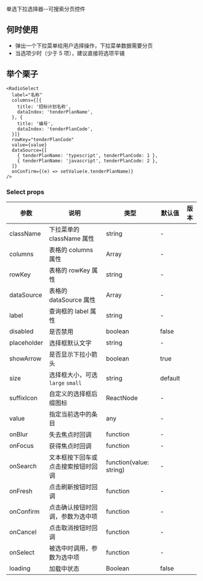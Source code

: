 单选下拉选择器--可搜索分页控件

## 何时使用

- 弹出一个下拉菜单给用户选择操作，下拉菜单数据需要分页
- 当选项少时（少于 5 项），建议直接将选项平铺

## 举个栗子

```tsx
<RadioSelect
  label="名称"
  columns={[{
    title: '招标计划名称',
    dataIndex: 'tenderPlanName',
  }, {
    title: '编号',
    dataIndex: 'tenderPlanCode',
  }]}
  rowKey="tenderPlanCode"
  value={value}
  dataSource={[
    { tenderPlanName: 'typescript', tenderPlanCode: 1 },
    { tenderPlanName: 'javascript', tenderPlanCode: 2 },
  ]}
  onConfirm={(e) => setValue(e.tenderPlanName)}
/>
```

### Select props

| 参数 | 说明 | 类型 | 默认值 | 版本 |
| --- | --- | --- | --- | --- |
| className | 下拉菜单的 className 属性 | string | - |  |
| columns | 表格的 columns 属性 | Array | - |  |
| rowKey | 表格的 rowKey 属性  | string | - |  |
| dataSource | 表格的 dataSource 属性  | Array | - |  |
| label | 查询框的 label 属性  | string | - |  |
| disabled | 是否禁用 | boolean | false |  |
| placeholder | 选择框默认文字 | string | - |  |
| showArrow | 是否显示下拉小箭头 | boolean | true |  |
| size | 选择框大小，可选 `large` `small` | string | default |  |
| suffixIcon | 自定义的选择框后缀图标 | ReactNode | - |  |
| value | 指定当前选中的条目 | any | - |  |
| onBlur | 失去焦点时回调 | function | - |  |
| onFocus | 获得焦点时回调 | function | - |  |
| onSearch | 文本框按下回车或点击搜索按钮时回调 | function(value: string) | - |  |
| onFresh | 点击刷新按钮时回调 | function | - |  |
| onConfirm | 点击确认按钮时回调，参数为选中项 | function | - |  |
| onCancel | 点击取消按钮时回调 | function | - |  |
| onSelect | 被选中时调用，参数为选中项 | function | - |  |
| loading | 加载中状态 | Boolean | false |  |
